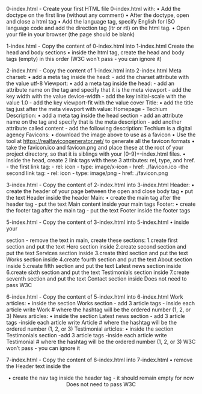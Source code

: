 0-index.html - Create your first HTML file 0-index.html with:
    • Add the doctype on the first line (without any comment)
    • After the doctype, open and close a html tag
    • Add the language tag, specify English for ISO language code and add the direction tag (ltr or rtl) on the html tag.
    • Open your file in your browser (the page should be blank)

1-index.html - Copy the content of 0-index.html into 1-index.html
Create the head and body sections
    • inside the html tag, create the head and body tags (empty) in this order
    (W3C won’t pass - you can ignore it)

2-index.html - Copy the content of 1-index.html into 2-index.html
Meta charset:
    • add a meta tag inside the head:
        - add the charset attribute with the value utf-8
Viewport:
    • add a meta tag inside the head:
        - add an attribute name on the tag and specify that it is the meta viewport
        - add the key width with the value device-width
        - add the key initial-scale with the value 1.0
        - add the key viewport-fit with the value cover
Title:
    • add the title tag just after the meta viewport with value: Homepage - Techium
Description:
    • add a meta tag inside the head section
        - add an attribute name on the tag and specify that is the meta description
        - add another attribute called content
        - add the following description: Techium is a digital agency
Favicons:
    • download the image above to use as a favicon
    • Use the tool at https://realfavicongenerator.net/ to generate all the favicon formats
    • take the favicon.ico and favicon.png and place these at the root of your project directory, so that it is siblings with your [0-9]+-index.html files.
    • inside the head, create 2 link tags with these 3 attributes: rel, type, and href.
        - the first link tag:
            - rel: icon
            - type: image/x-icon
            - href: ./favicon.ico
        -the second link tag:
            - rel: icon
            - type: image/png
            - href: ./favicon.png

3-index.html - Copy the content of 2-index.html into 3-index.html
Header:
    • create the header of your page between the open and close body tag
    • put the text Header inside the header
Main:
    • create the main tag after the header tag
        - put the text Main content inside your main tags
Footer:
    • create the footer tag after the main tag
        - put the text Footer inside the footer tags

5-index.html - Copy the content of 3-index.html into 5-index.html
    • inside your <main> section
        - remove the text in main, create these sections:
            1.create first section and put the text Hero section inside
            2.create second section and put the text Services section inside
            3.create third section and put the text Works section inside
            4.create fourth section and put the text About section inside
            5.create fifth section and put the text Latest news section inside
            6.create sixth section and put the text Testimonials section inside
            7.create seventh section and put the text Contact section inside
Does not need to pass W3C

6-index.html - Copy the content of 5-index.html into 6-index.html
Work articles:
    • inside the section Works section
        - add 3 article tags
            - inside each article write Work # where the hashtag will be the ordered number (1, 2, or 3)
News articles:
    • inside the section Latest news section
        - add 3 article tags
            -inside each article write Article # where the hashtag will be the ordered number (1, 2, or 3)
Testimonial articles:
    • inside the section Testimonials section
        -add 3 article tags
            -inside each article write Testimonial # where the hashtag will be the ordered number (1, 2, or 3)
W3C won’t pass - you can ignore it

7-index.html - Copy the content of 6-index.html into 7-index.html
    • remove the Header text inside the <header>
    • create the nav tag inside the header tag
        - it should remain empty for now
Does not need to pass W3C